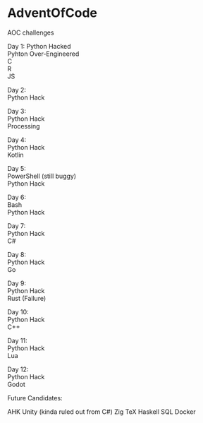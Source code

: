 # AdventOfCode
AOC challenges

Day 1:
Python Hacked  
Pyhton Over-Engineered  
C  
R  
JS  
  
Day 2:  
Python Hack  
  
Day 3:  
Python Hack  
Processing  
  
Day 4:   
Python Hack  
Kotlin  
  
Day 5:  
PowerShell (still buggy)  
Python Hack  
  
Day 6:  
Bash  
Python Hack  
  
Day 7:  
Python Hack  
C#  
  
Day 8:  
Python Hack  
Go  
  
Day 9:   
Python Hack  
Rust (Failure)  
  
Day 10:  
Python Hack  
C++  
  
Day 11:   
Python Hack  
Lua  
  
Day 12:  
Python Hack  
Godot  
  
Future Candidates:  
  
AHK
Unity (kinda ruled out from C#)
Zig
TeX
Haskell
SQL
Docker

